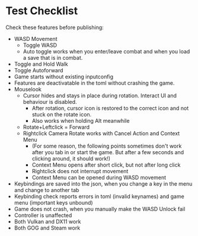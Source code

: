 # Test Checklist

Check these features before publishing:

* WASD Movement
  * Toggle WASD
  * Auto toggle works when you enter/leave combat and when you load a save that is in combat.
* Toggle and Hold Walk
* Toggle Autoforward
* Game starts without existing inputconfig
* Features are deactivatable in the toml without crashing the game.
* Mouselook
  * Cursor hides and stays in place during rotation. Interact UI and behaviour is disabled.
    * After rotation, cursor icon is restored to the correct icon and not stuck on the rotate icon.
    * Also works when holding Alt meanwhile
  * Rotate+Leftclick = Forward
  * Rightclick Camera Rotate works with Cancel Action and Context Menu
    * (For some reason, the following points sometimes don't work after you tab in or start the
    game. But after a few seconds and clicking around, it should work!)
    * Context Menu opens after short click, but not after long click
    * Rightclick does not interrupt movement
    * Context Menu can be opened during WASD movement
* Keybindings are saved into the json, when you change a key in the menu and change to another tab
* Keybinding check reports errors in toml (invalid keynames) and game menu (important keys unbound)
* Game does not crash, when you manually make the WASD Unlock fail
* Controller is unaffected
* Both Vulkan and DX11 work
* Both GOG and Steam work
